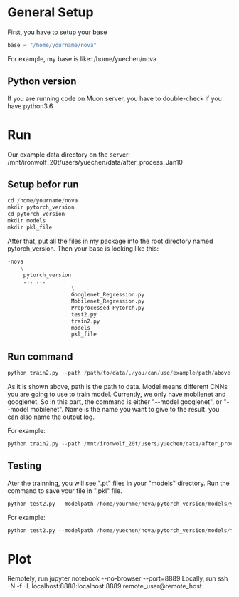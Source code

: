 # General Setup
First, you have to setup your base
```python
base = "/home/yourname/nova" 
```
For example, my base is like: /home/yuechen/nova
## Python version
If you are running code on Muon server, you have to double-check if you have python3.6

# Run 
Our example data directory on the server: /mnt/ironwolf_20t/users/yuechen/data/after_process_Jan10
## Setup befor run
```python
cd /home/yourname/nova
mkdir pytorch_version
cd pytorch_version
mkdir models
mkdir pkl_file
```
After that, put all the files in my package into the root directory named pytorch_version. Then your base is looking like this:
```python
-nova
    \
     pytorch_version
     ... ...
                    \
                    Googlenet_Regression.py
                    Mobilenet_Regression.py
                    Preprocessed_Pytorch.py
                    test2.py
                    train2.py
                    models
                    pkl_file

```
## Run command
```python
python train2.py --path /path/to/data/,/you/can/use/example/path/above --model model --name name_you_wanna_to_give | tee name_of_log_you_wanna_to_give.log
```
As it is shown above, path is the path to data. 
Model means different CNNs you are going to use to train model. Currently, we only have mobilenet and googlenet. So in this part, the command is either "--model googlenet", or "--model mobilenet".
Name is the name you want to give to the result.
you can also name the output log.

For example:
```python
python train2.py --path /mnt/ironwolf_20t/users/yuechen/data/after_process_Jan10 --model googlenet --name train_tau_pytorch | tee train_tau_pytorch_29th_May.log
```

## Testing

Ater the trainning, you will see ".pt" files in your "models" directory. 
Run the command to save your file in ".pkl" file.

```python
python test2.py --modelpath /home/yournme/nova/pytorch_version/models/your_pt_file.pt --path /path/you/used/in/training --name name_you_wanna_to_give_for_model
```
For example:
```python
python test2.py --modelpath /home/yuechen/nova/pytorch_version/models/train_tau_pytorch_checkpoint.pt --path /mnt/ironwolf_20t/users/yuechen/data/after_process_Jan10 --name pytorch_tau_test_29
```
# Plot
Remotely, run jupyter notebook --no-browser --port=8889
Locally, run ssh -N -f -L localhost:8888:localhost:8889 remote_user@remote_host


